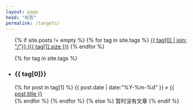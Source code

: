 ```yaml
---
layout: page
head: "标签"
permalink: /targets/
---
```


<ul class="tags-box">
    {% if site.posts != empty %}
        {% for tag in site.tags %}
            <a href="#{{ tag[0] }}" title="{{ tag[0] }}" rel="{{ tag[1].size }}">{{ tag[0] | join: "/"}}<span class="article-size"> ({{ tag[1].size }})</span></a>
        {% endfor %}
</ul>

<ul class="tags-box">
    {% for tag in site.tags %}
        <li id="{{ tag[0] }}"><h3>{{ tag[0]}}</h3></li>
        {% for post in tag[1] %}
            <time datetime="{{ post.date | date:"%Y-%m-%d" }}">{{ post.date | date:"%Y-%m-%d" }}</time> &raquo;
            <a href="{{ site.url }}{{ post.url }}" title="{{ post.title }}">{{ post.title }}</a><br />
        {% endfor %}
    {% endfor %}
    {% else %}
    <span>暂时没有文章</span>
    {% endif %}
</ul>
